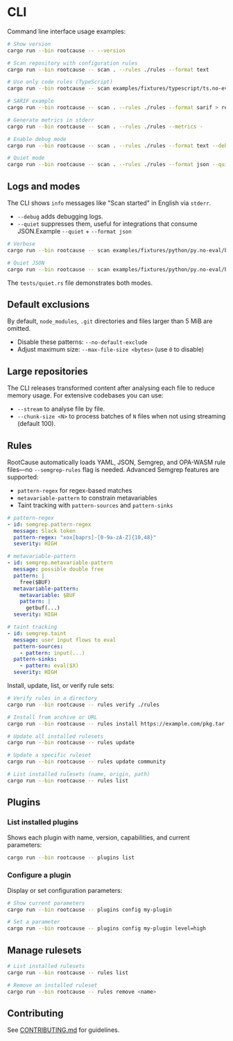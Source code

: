 # CLI

Command line interface usage examples:

```bash
# Show version
cargo run --bin rootcause -- --version

# Scan repository with configuration rules
cargo run --bin rootcause -- scan . --rules ./rules --format text

# Use only code rules (TypeScript)
cargo run --bin rootcause -- scan examples/fixtures/typescript/ts.no-eval/bad.ts --rules examples/rules/code --format text

# SARIF example
cargo run --bin rootcause -- scan . --rules ./rules --format sarif > report.sarif

# Generate metrics in stderr
cargo run --bin rootcause -- scan . --rules ./rules --metrics -

# Enable debug mode
cargo run --bin rootcause -- scan . --rules ./rules --format text --debug

# Quiet mode
cargo run --bin rootcause -- scan . --rules ./rules --format json --quiet > report.json
```

## Logs and modes

The CLI shows `info` messages like "Scan started" in English via `stderr`.

- `--debug` adds debugging logs.
- `--quiet` suppresses them, useful for integrations that consume JSON.Example `--quiet` + `--format json`

```bash
# Verbose
cargo run --bin rootcause -- scan examples/fixtures/python/py.no-eval/bad.py --rules examples/rules/python --debug

# Quiet JSON
cargo run --bin rootcause -- scan examples/fixtures/python/py.no-eval/bad.py --rules examples/rules/python --format json --quiet > report.json
```

The `tests/quiet.rs` file demonstrates both modes.

## Default exclusions

By default, `node_modules`, `.git` directories and files larger than 5 MiB are omitted.

- Disable these patterns: `--no-default-exclude`
- Adjust maximum size: `--max-file-size <bytes>` (use `0` to disable)

## Large repositories

The CLI releases transformed content after analysing each file to reduce memory usage.
For extensive codebases you can use:

- `--stream` to analyse file by file.
- `--chunk-size <N>` to process batches of `N` files when not using streaming (default 100).

## Rules

RootCause automatically loads YAML, JSON, Semgrep, and OPA-WASM rule files—no
`--semgrep-rules` flag is needed. Advanced Semgrep features are supported:

- `pattern-regex` for regex-based matches
- `metavariable-pattern` to constrain metavariables
- Taint tracking with `pattern-sources` and `pattern-sinks`

```yaml
# pattern-regex
- id: semgrep.pattern-regex
  message: Slack token
  pattern-regex: "xox[baprs]-[0-9a-zA-Z]{10,48}"
  severity: HIGH

# metavariable-pattern
- id: semgrep.metavariable-pattern
  message: possible double free
  pattern: |
    free($BUF)
  metavariable-pattern:
    metavariable: $BUF
    pattern: |
      getbuf(...)
  severity: HIGH

# taint tracking
- id: semgrep.taint
  message: user input flows to eval
  pattern-sources:
    - pattern: input(...)
  pattern-sinks:
    - pattern: eval($X)
  severity: HIGH
```

Install, update, list, or verify rule sets:

```bash
# Verify rules in a directory
cargo run --bin rootcause -- rules verify ./rules

# Install from archive or URL
cargo run --bin rootcause -- rules install https://example.com/pkg.tar.gz

# Update all installed rulesets
cargo run --bin rootcause -- rules update

# Update a specific ruleset
cargo run --bin rootcause -- rules update community

# List installed rulesets (name, origin, path)
cargo run --bin rootcause -- rules list
```

## Plugins

### List installed plugins

Shows each plugin with name, version, capabilities, and current parameters:

```bash
cargo run --bin rootcause -- plugins list
```

### Configure a plugin

Display or set configuration parameters:

```bash
# Show current parameters
cargo run --bin rootcause -- plugins config my-plugin

# Set a parameter
cargo run --bin rootcause -- plugins config my-plugin level=high
```

## Manage rulesets

```bash
# List installed rulesets
cargo run --bin rootcause -- rules list

# Remove an installed ruleset
cargo run --bin rootcause -- rules remove <name>
```

## Contributing

See [CONTRIBUTING.md](../CONTRIBUTING.md) for guidelines.
